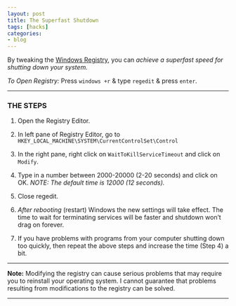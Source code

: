 ```yaml
---
layout: post
title: The Superfast Shutdown
tags: [hacks]
categories:
- blog
---
```

By tweaking the [Windows Registry](#), you can *achieve a superfast speed*
*for shutting down your system.*

*To Open Registry:* Press `windows +r` & type `regedit` & press `enter`.

---

### THE STEPS

1. Open the Registry Editor.

2. In left pane of Registry Editor, go to `HKEY_LOCAL_MACHINE\SYSTEM\CurrentControlSet\Control`

3. In the right pane, right click on `WaitToKillServiceTimeout` and click on `Modify`.

4. Type in a number between 2000-20000 (2-20 seconds) and click on OK.
   *NOTE: The default time is 12000 (12 seconds).*

5. Close regedit.

6. *After rebooting* (restart) Windows the new settings will take effect. The time to wait
   for terminating services will be faster and shutdown won’t drag on forever.
   
7. If you have problems with programs from your computer shutting down too
   quickly, then repeat the above steps and increase the time (Step 4) a bit.
   
---

**Note:** Modifying the registry can cause serious problems that may require you to
reinstall your operating system. I cannot guarantee that problems resulting from
modifications to the registry can be solved. 

---

